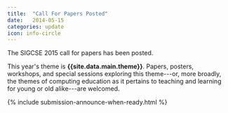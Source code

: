 ```yaml
---
title:  "Call For Papers Posted"
date:   2014-05-15
categories: update
icon: info-circle
---
```


The SIGCSE 2015 call for papers has been posted.

This year's theme is <b>{{site.data.main.theme}}</b>. Papers, posters, workshops, and special sessions exploring this theme---or, more broadly, the themes of computing education as it pertains to teaching and learning for young or old alike---are welcomed.


{% include submission-announce-when-ready.html %}
